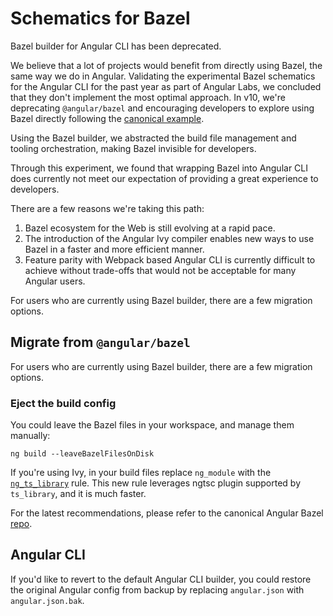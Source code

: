 # Schematics for Bazel

Bazel builder for Angular CLI has been deprecated.

We believe that a lot of projects would benefit from directly using Bazel, the same way we do in Angular. Validating the experimental Bazel schematics for the Angular CLI for the past year as part of Angular Labs, we concluded that they don't implement the most optimal approach. In v10, we're deprecating `@angular/bazel` and encouraging developers to explore using Bazel directly following the [canonical example](https://github.com/bazelbuild/rules_nodejs/tree/master/examples/angular).

Using the Bazel builder, we abstracted the build file management and tooling orchestration, making Bazel invisible for developers.

Through this experiment, we found that wrapping Bazel into Angular CLI does currently not meet our expectation of providing a great experience to developers.


There are a few reasons we're taking this path:

1. Bazel ecosystem for the Web is still evolving at a rapid pace.
2. The introduction of the Angular Ivy compiler enables new ways to use Bazel in a faster
   and more efficient manner.
3. Feature parity with Webpack based Angular CLI is currently difficult to achieve without trade-offs that would not be acceptable for many Angular users.

For users who are currently using Bazel builder, there are a few migration
options.




## Migrate from `@angular/bazel`

For users who are currently using Bazel builder, there are a few migration options.

### Eject the build config

You could leave the Bazel files in your workspace, and manage them manually:

```
ng build --leaveBazelFilesOnDisk
```

If you're using Ivy, in your build files replace `ng_module` with the [`ng_ts_library`](https://github.com/bazelbuild/rules_nodejs/blob/master/examples/angular/tools/angular_ts_library.bzl) rule. This new rule leverages ngtsc plugin supported by `ts_library`, and it is much faster.

For the latest recommendations, please refer to the canonical Angular Bazel [repo](https://github.com/bazelbuild/rules_nodejs/tree/master/examples/angular).

## Angular CLI

If you'd like to revert to the default Angular CLI builder, you could restore
the original Angular config from backup by replacing `angular.json` with
`angular.json.bak`.
